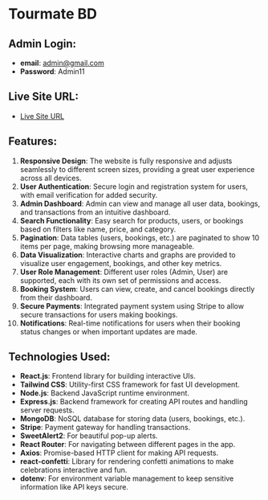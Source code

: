 # Tourmate BD

## Admin Login:
- **email**: admin@gmail.com
- **Password**: Admin11

## Live Site URL:
- [Live Site URL](https://tourmate-auth-pass.web.app/)

## Features:
1. **Responsive Design**: The website is fully responsive and adjusts seamlessly to different screen sizes, providing a great user experience across all devices.
2. **User Authentication**: Secure login and registration system for users, with email verification for added security.
3. **Admin Dashboard**: Admin can view and manage all user data, bookings, and transactions from an intuitive dashboard.
4. **Search Functionality**: Easy search for products, users, or bookings based on filters like name, price, and category.
5. **Pagination**: Data tables (users, bookings, etc.) are paginated to show 10 items per page, making browsing more manageable.
6. **Data Visualization**: Interactive charts and graphs are provided to visualize user engagement, bookings, and other key metrics.
7. **User Role Management**: Different user roles (Admin, User) are supported, each with its own set of permissions and access.
8. **Booking System**: Users can view, create, and cancel bookings directly from their dashboard.
9. **Secure Payments**: Integrated payment system using Stripe to allow secure transactions for users making bookings.
10. **Notifications**: Real-time notifications for users when their booking status changes or when important updates are made.

## Technologies Used:
- **React.js**: Frontend library for building interactive UIs.
- **Tailwind CSS**: Utility-first CSS framework for fast UI development.
- **Node.js**: Backend JavaScript runtime environment.
- **Express.js**: Backend framework for creating API routes and handling server requests.
- **MongoDB**: NoSQL database for storing data (users, bookings, etc.).
- **Stripe**: Payment gateway for handling transactions.
- **SweetAlert2**: For beautiful pop-up alerts.
- **React Router**: For navigating between different pages in the app.
- **Axios**: Promise-based HTTP client for making API requests.
- **react-confetti**: Library for rendering confetti animations to make celebrations interactive and fun.
- **dotenv**: For environment variable management to keep sensitive information like API keys secure.
